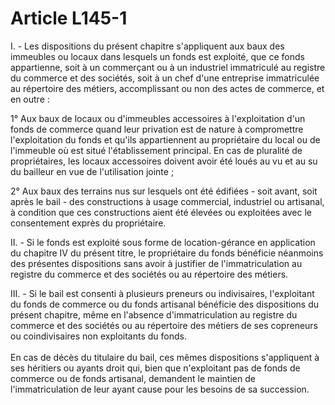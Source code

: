 # Article L145-1

<p>I. - Les dispositions du présent chapitre s'appliquent aux baux des immeubles ou locaux dans lesquels un fonds est exploité, que ce fonds appartienne, soit à un commerçant ou à un industriel immatriculé au registre du commerce et des sociétés, soit à un chef d'une entreprise immatriculée au répertoire des métiers, accomplissant ou non des actes de commerce, et en outre :</p><p>1° Aux baux de locaux ou d'immeubles accessoires à l'exploitation d'un fonds de commerce quand leur privation est de nature à compromettre l'exploitation du fonds et qu'ils appartiennent au propriétaire du local ou de l'immeuble où est situé l'établissement principal. En cas de pluralité de propriétaires, les locaux accessoires doivent avoir été loués au vu et au su du bailleur en vue de l'utilisation jointe ;</p><p>2° Aux baux des terrains nus sur lesquels ont été édifiées - soit avant, soit après le bail - des constructions à usage commercial, industriel ou artisanal, à condition que ces constructions aient été élevées ou exploitées avec le consentement exprès du propriétaire.</p><p>II. - Si le fonds est exploité sous forme de location-gérance en application du chapitre IV du présent titre, le propriétaire du fonds bénéficie néanmoins des présentes dispositions sans avoir à justifier de l'immatriculation au registre du commerce et des sociétés ou au répertoire des métiers.</p><p>III. - Si le bail est consenti à plusieurs preneurs ou indivisaires, l'exploitant du fonds de commerce ou du fonds artisanal bénéficie des dispositions du présent chapitre, même en l'absence d'immatriculation au registre du commerce et des sociétés ou au répertoire des métiers de ses copreneurs ou coindivisaires non exploitants du fonds. <br/><br/> En cas de décès du titulaire du bail, ces mêmes dispositions s'appliquent à ses héritiers ou ayants droit qui, bien que n'exploitant pas de fonds de commerce ou de fonds artisanal, demandent le maintien de l'immatriculation de leur ayant cause pour les besoins de sa succession. </p>